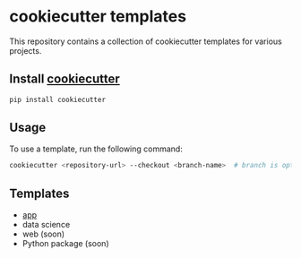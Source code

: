 # cookiecutter templates

This repository contains a collection of cookiecutter templates for various projects.

## Install [cookiecutter](https://cookiecutter.readthedocs.io/en/latest/)

```bash
pip install cookiecutter
```


## Usage
To use a template, run the following command:

```bash
cookiecutter <repository-url> --checkout <branch-name>  # branch is optional
```

## Templates
- [app](https://github.com/Yrrrrrf/cookiecutter-templates/tree/app)
- data science
- web (soon)
- Python package (soon)
